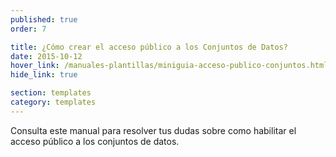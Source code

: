 ```yaml
---
published: true
order: 7

title: ¿Cómo crear el acceso público a los Conjuntos de Datos?
date: 2015-10-12
hover_link: /manuales-plantillas/miniguia-acceso-publico-conjuntos.html
hide_link: true

section: templates
category: templates
---
```


Consulta este manual para resolver tus dudas sobre como habilitar el acceso público a los conjuntos de datos.
